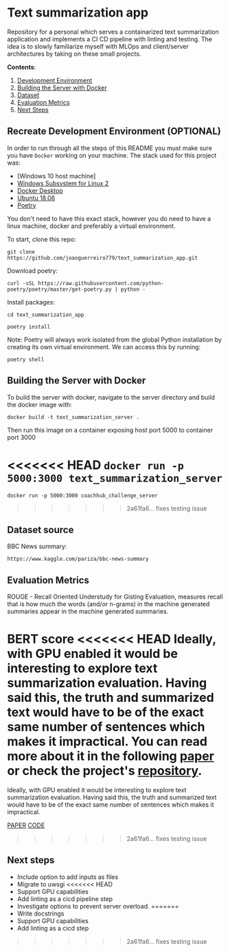 # Text summarization app
Repository for a personal which serves a containarized text summarization application and implements a CI CD pipeline with linting and testing. The idea is to slowly familiarize myself with MLOps and client/server architectures by taking on these small projects.

**Contents**:
1. [Development Environment](#development-environment)
2. [Building the Server with Docker](#building-the-server-with-docker)
3. [Dataset](#dataset)
4. [Evaluation Metrics](#evaluation-metrics)
5. [Next Steps](#next-steps)

## **Recreate Development Environment (OPTIONAL)**

In order to run through all the steps of this README you must make sure you have `Docker` working on your machine. 
The stack used for this project was:
 - [Windows 10 host machine]
 - [Windows Subsystem for Linux 2](https://docs.microsoft.com/en-us/windows/wsl/install)
 - [Docker Desktop](https://www.docker.com/products/docker-desktop)
 - [Ubuntu 18.06](https://www.microsoft.com/store/productId/9N9TNGVNDL3Q)
 - [Poetry](https://python-poetry.org/)


You don't need to have this exact stack, however you do need to have a linux machine, docker and preferably a virtual environment.

To start, clone this repo:

`git clone https://github.com/joaoguerreiro779/text_summarization_app.git`

Download poetry:

`curl -sSL https://raw.githubusercontent.com/python-poetry/poetry/master/get-poetry.py | python -`

Install packages:

`cd text_summarization_app`

`poetry install`

Note: Poetry will always work isolated from the global Python installation by creating its own virtual environment. We can access this by running:

`poetry shell`

## **Building the Server with Docker**

To build the server with docker, navigate to the server directory and build the docker image with:

`docker build -t text_summarization_server .`

Then run this image on a container exposing host port 5000 to container port 3000

<<<<<<< HEAD
`docker run -p 5000:3000 text_summarization_server`
=======
`docker run -p 5000:3000 coachhub_challenge_server`
>>>>>>> 2a61fa6... fixes testing issue

## **Dataset source**

BBC News summary:

`https://www.kaggle.com/pariza/bbc-news-summary`

## **Evaluation Metrics**

ROUGE - Recall Oriented Understudy for Gisting Evaluation, measures recall that is how much the words (and/or n-grams) in the machine generated summaries appear in the machine generated summaries.

BERT score
<<<<<<< HEAD
Ideally, with GPU enabled it would be interesting to explore  text summarization evaluation. Having said this, the truth and summarized text would have to be of the exact same number of sentences which makes it impractical. You can read more about it in the following [paper](https://arxiv.org/pdf/1904.09675.pdf)
 or check the project's [repository](https://github.com/Tiiiger/bert_score).
=======
Ideally, with GPU enabled it would be interesting to explore  text summarization evaluation. Having said this, the truth and summarized text would have to be of the exact same number of sentences which makes it impractical.

[PAPER](https://arxiv.org/pdf/1904.09675.pdf)
[CODE](https://github.com/Tiiiger/bert_score)
>>>>>>> 2a61fa6... fixes testing issue

## **Next steps**

- Include option to add inputs as files
- Migrate to uwsgi
<<<<<<< HEAD
- Support GPU capabilities
- Add linting as a cicd pipeline step
- Investigate options to prevent server overload.
=======
- Write docstrings
- Support GPU capabilities
- Add linting as a cicd step
>>>>>>> 2a61fa6... fixes testing issue
